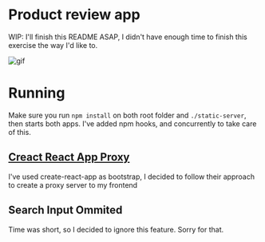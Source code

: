 # Product review app
WIP: I'll finish this README ASAP, I didn't have enough time to finish this exercise the way I'd like to.

![gif](https://github.com/eduardomoroni/product-review-challenge/blob/master/docs/product-review-demo.gif)  

# Running
Make sure you run `npm install` on both root folder and `./static-server`, then starts both apps.
I've added npm hooks, and concurrently to take care of this. 

## [Creact React App Proxy](https://github.com/facebook/create-react-app/blob/master/packages/react-scripts/template/README.md#proxying-api-requests-in-development)
I've used create-react-app as bootstrap, I decided to follow their approach to create a proxy server to my frontend

## Search Input Ommited
Time was short, so I decided to ignore this feature. Sorry for that.
